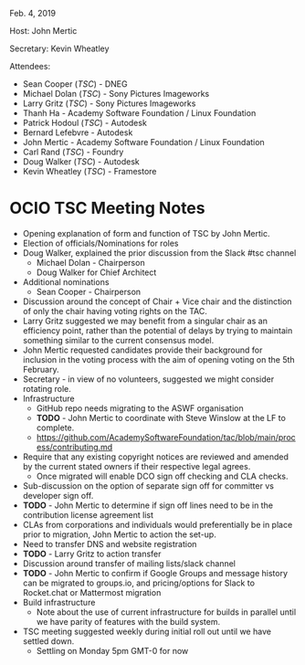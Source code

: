 <!-- SPDX-License-Identifier: CC-BY-4.0 -->
<!-- Copyright Contributors to the OpenColorIO Project. -->


Feb. 4, 2019

Host: John Mertic

Secretary: Kevin Wheatley

Attendees:
  * Sean Cooper (_TSC_) - DNEG
  * Michael Dolan (_TSC_) - Sony Pictures Imageworks
  * Larry Gritz (_TSC_) - Sony Pictures Imageworks
  * Thanh Ha - Academy Software Foundation / Linux Foundation
  * Patrick Hodoul (_TSC_) - Autodesk
  * Bernard Lefebvre - Autodesk
  * John Mertic - Academy Software Foundation / Linux Foundation
  * Carl Rand (_TSC_) - Foundry
  * Doug Walker (_TSC_) - Autodesk 
  * Kevin Wheatley (_TSC_) - Framestore

# **OCIO TSC Meeting Notes**

* Opening explanation of form and function of TSC by John Mertic.
* Election of officials/Nominations for roles
* Doug Walker, explained the prior discussion from the Slack #tsc channel
  * Michael Dolan - Chairperson
  * Doug Walker for Chief Architect
* Additional nominations
  * Sean Cooper - Chairperson
* Discussion around the concept of Chair + Vice chair and the distinction of only the chair having voting rights on the TAC.
* Larry Gritz suggested we may benefit from a singular chair as an efficiency point, rather than the potential of delays by trying to maintain something similar to the current consensus model.
* John Mertic requested candidates provide their background for inclusion in the voting process with the aim of opening voting on the 5th February.
* Secretary - in view of no volunteers, suggested we might consider rotating role.
* Infrastructure
  * GitHub repo needs migrating to the ASWF organisation
  * **TODO** - John Mertic to coordinate with Steve Winslow at the LF to complete.
  * https://github.com/AcademySoftwareFoundation/tac/blob/main/process/contributing.md
* Require that any existing copyright notices are reviewed and amended by the current stated owners if their respective legal agrees.
  * Once migrated will enable DCO sign off checking and CLA checks.
* Sub-discussion on the option of separate sign off for committer vs developer sign off.
* **TODO** - John Mertic to determine if sign off lines need to be in the contribution license agreement list
* CLAs from corporations and individuals would preferentially be in place prior to migration, John Mertic to action the set-up.
* Need to transfer DNS and website registration 
* **TODO** - Larry Gritz to action transfer
* Discussion around transfer of mailing lists/slack channel
* **TODO** - John Mertic to confirm if Google Groups and message history can be migrated to groups.io, and pricing/options for Slack to Rocket.chat or Mattermost migration
* Build infrastructure
  * Note about the use of current infrastructure for builds in parallel until we have parity of features with the build system.
* TSC meeting suggested weekly during initial roll out until we have settled down.
  * Settling on Monday 5pm GMT-0 for now
